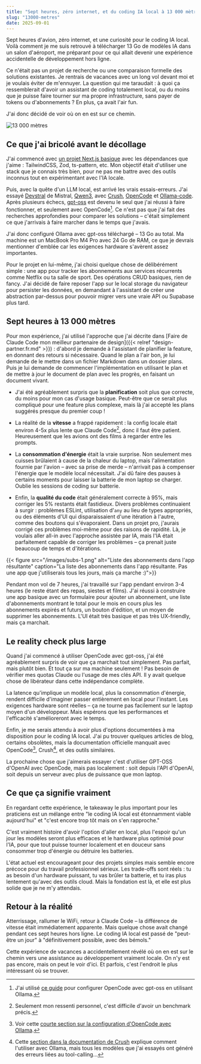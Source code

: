 ```yaml
---
title: "Sept heures, zéro internet, et du coding IA local à 13 000 mètres"
slug: "13000-metres"
date: 2025-09-01
---
```


Sept heures d'avion, zéro internet, et une curiosité pour le coding IA local. Voilà comment je me suis retrouvé à télécharger 13 Go de modèles IA dans un salon d'aéroport, me préparant pour ce qui allait devenir une expérience accidentelle de développement hors ligne.

Ce n'était pas un projet de recherche ou une comparaison formelle des solutions existantes. Je rentrais de vacances avec un long vol devant moi et je voulais éviter de m'ennuyer. La question qui me taraudait : à quoi ça ressemblerait d'avoir un assistant de coding totalement local, ou du moins que je puisse faire tourner sur ma propre infrastructure, sans payer de tokens ou d'abonnements ? En plus, ça avait l'air fun.

J'ai donc décidé de voir où on en est sur ce chemin.

![13 000 mètres](/images/plane.jpg)

## Ce que j'ai bricolé avant le décollage

J'ai commencé avec [un projet Next.js basique](https://github.com/scastiel/nexttemplate) avec les dépendances que j'aime : TailwindCSS, Zod, ts-pattern, etc. Mon objectif était d'utiliser une stack que je connais très bien, pour ne pas me battre avec des outils inconnus tout en expérimentant avec l'IA locale.

Puis, avec la quête d'un LLM local, est arrivé les vrais essais-erreurs. J'ai essayé [Devstral](https://mistral.ai/article/announcing-devstral-ai) de Mistral, [Qwen3](https://ollama.com/library/qwen3), avec [Crush](https://github.com/charmbracelet/crush), [OpenCode](https://opencode.ai/) et [Ollama-code](https://github.com/tcsenpai/ollama-code). Après plusieurs échecs, [gpt-oss](https://openai.com/index/introducing-gpt-oss/) est devenu le seul que j'ai réussi à faire fonctionner, et seulement avec OpenCode[^setup]. Ce n'est pas que j'ai fait des recherches approfondies pour comparer les solutions – c'était simplement ce que j'arrivais à faire marcher dans le temps que j'avais.

[^setup]: J'ai utilisé [ce guide](https://apidog.com/blog/gpt-oss-locally/) pour configurer OpenCode avec gpt-oss en utilisant Ollama.

J'ai donc configuré Ollama avec gpt-oss téléchargé – 13 Go au total. Ma machine est un MacBook Pro M4 Pro avec 24 Go de RAM, ce que je devrais mentionner d'emblée car les exigences hardware s'avèrent assez importantes.

Pour le projet en lui-même, j'ai choisi quelque chose de délibérément simple : une app pour tracker les abonnements aux services récurrents comme Netflix ou ta salle de sport. Des opérations CRUD basiques, rien de fancy. J'ai décidé de faire reposer l'app sur le local storage du navigateur pour persister les données, en demandant à l'assistant de créer une abstraction par-dessus pour pouvoir migrer vers une vraie API ou Supabase plus tard.

## Sept heures à 13 000 mètres

Pour mon expérience, j'ai utilisé l'approche que j'ai décrite dans [Faire de Claude Code mon meilleur partenaire de design]({{< relref "design-partner.fr.md" >}}) : d'abord je demande à l'assistant de planifier la feature, en donnant des retours si nécessaire. Quand le plan a l'air bon, je lui demande de le mettre dans un fichier Markdown dans un dossier plans. Puis je lui demande de commencer l'implémentation en utilisant le plan et de mettre à jour le document de plan avec les progrès, en faisant un document vivant.

- J'ai été agréablement surpris que la **planification** soit plus que correcte, du moins pour mon cas d'usage basique. Peut-être que ce serait plus compliqué pour une feature plus complexe, mais là j'ai accepté les plans suggérés presque du premier coup !

- La réalité de la **vitesse** a frappé rapidement : la config locale était environ 4-5x plus lente que Claude Code[^slow], donc il faut être patient. Heureusement que les avions ont des films à regarder entre les prompts.

[^slow]: Seulement mon ressenti personnel, c'est difficile d'avoir un benchmark précis.

- La **consommation d'énergie** était la vraie surprise. Non seulement mes cuisses brûlaient à cause de la chaleur du laptop, mais l'alimentation fournie par l'avion – avec sa prise de merde – n'arrivait pas à compenser l'énergie que le modèle local nécessitait. J'ai dû faire des pauses à certains moments pour laisser la batterie de mon laptop se charger. Oublie les sessions de coding sur batterie.

- Enfin, la **qualité du code** était généralement correcte à 95%, mais corriger les 5% restants était fastidieux. Divers problèmes continuaient à surgir : problèmes ESLint, utilisation d'`any` au lieu de types appropriés, ou des éléments d'UI qui disparaissaient d'une itération à l'autre, comme des boutons qui s'évaporaient. Dans un projet pro, j'aurais corrigé ces problèmes moi-même pour des raisons de rapidité. Là, je voulais aller all-in avec l'approche assistée par IA, mais l'IA était parfaitement capable de corriger les problèmes – ça prenait juste beaucoup de temps et d'itérations.

{{< figure
src="/images/subs-1.png"
alt="Liste des abonnements dans l'app résultante"
caption="La liste des abonnements dans l'app résultante. Pas une app que j'utiliserais tous les jours, mais ça marche :)">}}

Pendant mon vol de 7 heures, j'ai travaillé sur l'app pendant environ 3-4 heures (le reste étant des repas, siestes et films). J'ai réussi à construire une app basique avec un formulaire pour ajouter un abonnement, une liste d'abonnements montrant le total pour le mois en cours plus les abonnements expirés et futurs, un bouton d'édition, et un moyen de supprimer les abonnements. L'UI était très basique et pas très UX-friendly, mais ça marchait.

## Le reality check plus large

Quand j'ai commencé à utiliser OpenCode avec gpt-oss, j'ai été agréablement surpris de voir que ça marchait tout simplement. Pas parfait, mais plutôt bien. Et tout ça sur ma machine seulement ! Pas besoin de vérifier mes quotas Claude ou l'usage de mes clés API. Il y avait quelque chose de libérateur dans cette indépendance complète.

La latence qu'implique un modèle local, plus la consommation d'énergie, rendent difficile d'imaginer passer entièrement en local pour l'instant. Les exigences hardware sont réelles – ça ne tourne pas facilement sur le laptop moyen d'un développeur. Mais espérons que les performances et l'efficacité s'amélioreront avec le temps.

Enfin, je me serais attendu à avoir plus d'options documentées à ma disposition pour le coding IA local. J'ai pu trouver quelques articles de blog, certains obsolètes, mais la documentation officielle manquait avec OpenCode[^doc-ollama], Crush[^doc-crush], et des outils similaires.

[^doc-ollama]: Voir cette [courte section sur la configuration d'OpenCode avec Ollama](https://opencode.ai/docs/providers/#ollama).
[^doc-crush]: Cette [section dans la documentation de Crush](https://github.com/charmbracelet/crush?tab=readme-ov-file#local-models) explique comment l'utiliser avec Ollama, mais tous les modèles que j'ai essayés ont généré des erreurs liées au tool-calling...

La prochaine chose que j'aimerais essayer c'est d'utiliser GPT-OSS d'OpenAI avec OpenCode, mais pas localement : soit depuis l'API d'OpenAI, soit depuis un serveur avec plus de puissance que mon laptop.

## Ce que ça signifie vraiment

En regardant cette expérience, le takeaway le plus important pour les praticiens est un mélange entre "le coding IA local est étonnamment viable aujourd'hui" et "c'est encore trop tôt mais on s'en rapproche."

C'est vraiment histoire d'avoir l'option d'aller en local, plus l'espoir qu'un jour les modèles seront plus efficaces et le hardware plus optimisé pour l'IA, pour que tout puisse tourner localement et en douceur sans consommer trop d'énergie ou détruire les batteries.

L'état actuel est encourageant pour des projets simples mais semble encore précoce pour du travail professionnel sérieux. Les trade-offs sont réels : tu as besoin d'un hardware puissant, tu vas brûler ta batterie, et tu iras plus lentement qu'avec des outils cloud. Mais la fondation est là, et elle est plus solide que je ne m'y attendais.

## Retour à la réalité

Atterrissage, rallumer le WiFi, retour à Claude Code – la différence de vitesse était immédiatement apparente. Mais quelque chose avait changé pendant ces sept heures hors ligne. Le coding IA local est passé de "peut-être un jour" à "définitivement possible, avec des bémols."

Cette expérience de vacances a accidentellement révélé où on en est sur le chemin vers une assistance au développement vraiment locale. On n'y est pas encore, mais on peut le voir d'ici. Et parfois, c'est l'endroit le plus intéressant où se trouver.
